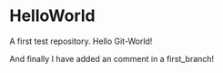 # HelloWorld
A first test repository. Hello Git-World!

And finally I have added an comment in a first_branch!
